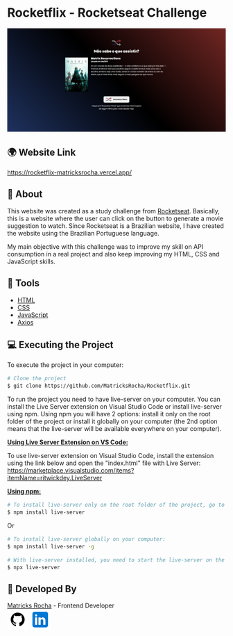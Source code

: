 # Rocketflix - Rocketseat Challenge

<a href="https://rocketflix-matricksrocha.vercel.app/">![Design preview for the Rocketflix component coding challenge](./design/desktop-preview.png)</a>

## 🌍 Website Link

<a href="https://rocketflix-matricksrocha.vercel.app/">https://rocketflix-matricksrocha.vercel.app/</a>

## 📕 About

This website was created as a study challenge from [Rocketseat](https://www.rocketseat.com.br/). Basically, this is a website where the user can click on the button to generate a movie suggestion to watch. Since Rocketseat is a Brazilian website, I have created the website using the Brazilian Portuguese language.

My main objective with this challenge was to improve my skill on API consumption in a real project and also keep improving my HTML, CSS and JavaScript skills.

## 🔨 Tools

- [HTML](https://developer.mozilla.org/en-US/docs/Web/HTML)
- [CSS](https://developer.mozilla.org/en-US/docs/Web/CSS)
- [JavaScript](https://developer.mozilla.org/en-US/docs/Web/JavaScript)
- [Axios](https://axios-http.com/)

## 💻 Executing the Project

To execute the project in your computer:

```bash
# Clone the project
$ git clone https://github.com/MatricksRocha/Rocketflix.git
```

To run the project you need to have live-server on your computer. You can install the Live Server extension on Visual Studio Code or install live-server using npm. Using npm you will have 2 options: install it only on the root folder of the project or install it globally on your computer (the 2nd option means that the live-server will be available everywhere on your computer).

<strong><u>Using Live Server Extension on VS Code:</u></strong>

To use live-server extension on Visual Studio Code, install the extension using the link below and open the "index.html" file with Live Server: https://marketplace.visualstudio.com/items?itemName=ritwickdey.LiveServer

<strong><u>Using npm:</u></strong>

```bash
# To install live-server only on the root folder of the project, go to the root folder and run:
$ npm install live-server
```

Or

```bash
# To install live-server globally on your computer:
$ npm install live-server -g
```

```bash
# With live-server installed, you need to start the live-server on the root folder of the project by running:
$ npx live-server
```

## 📝 Developed By

[Matricks Rocha](https://github.com/MatricksRocha) - Frontend Developer <br>
[![GitHub Icon](./assets/Readme%20Icons/icons8-github-48.png)](https://github.com/MatricksRocha)
[![Linkedin Icon](./assets/Readme%20Icons/icons8-linkedin-48.png)](https://www.linkedin.com/in/matricks-rocha/)